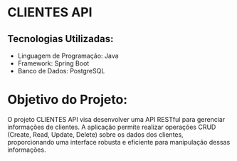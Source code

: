 # CLIENTES API

## Tecnologias Utilizadas:

- Linguagem de Programação: Java
- Framework: Spring Boot
- Banco de Dados: PostgreSQL

# Objetivo do Projeto:
O projeto CLIENTES API visa desenvolver uma API RESTful para gerenciar informações de clientes. 
A aplicação permite realizar operações CRUD (Create, Read, Update, Delete) sobre os dados dos clientes, proporcionando uma interface robusta e eficiente para manipulação dessas informações.

